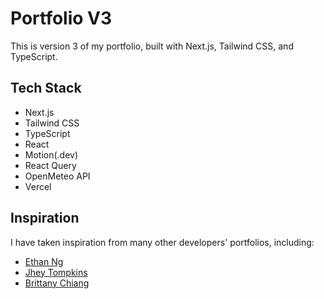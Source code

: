 # Portfolio V3
This is version 3 of my portfolio, built with Next.js, Tailwind CSS, and TypeScript.

## Tech Stack
- Next.js
- Tailwind CSS
- TypeScript
- React
- Motion(.dev)
- React Query
- OpenMeteo API
- Vercel


## Inspiration
I have taken inspiration from many other developers' portfolios, including:
- [Ethan Ng](https://ethanng.dev/)
- [Jhey Tompkins](https://jhey.dev/)
- [Brittany Chiang](https://brittanychiang.com/)
